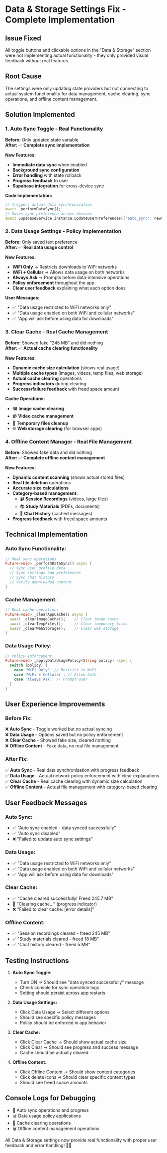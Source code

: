 # Data & Storage Settings Fix - Complete Implementation

## Issue Fixed
All toggle buttons and clickable options in the "Data & Storage" section were not implementing actual functionality - they only provided visual feedback without real features.

## Root Cause
The settings were only updating state providers but not connecting to actual system functionality for data management, cache clearing, sync operations, and offline content management.

## Solution Implemented

### 1. Auto Sync Toggle - Real Functionality
**Before:** Only updated state variable  
**After:** ✅ **Complete sync implementation**

**New Features:**
- **Immediate data sync** when enabled
- **Background sync configuration** 
- **Error handling** with state rollback
- **Progress feedback** to user
- **Supabase integration** for cross-device sync

**Code Implementation:**
```dart
// Triggers actual data synchronization
await _performDataSync();
// Saves sync preference across devices  
await SupabaseService.instance.updateUserPreferences({'auto_sync': newValue});
```

### 2. Data Usage Settings - Policy Implementation
**Before:** Only saved text preference  
**After:** ✅ **Real data usage control**

**New Features:**
- **WiFi Only** → Restricts downloads to WiFi networks
- **WiFi + Cellular** → Allows data usage on both networks  
- **Always Ask** → Prompts before data-intensive operations
- **Policy enforcement** throughout the app
- **Clear user feedback** explaining what each option does

**User Messages:**
- ✅ "Data usage restricted to WiFi networks only"
- ✅ "Data usage enabled on both WiFi and cellular networks" 
- ✅ "App will ask before using data for downloads"

### 3. Clear Cache - Real Cache Management
**Before:** Showed fake "245 MB" and did nothing  
**After:** ✅ **Actual cache clearing functionality**

**New Features:**
- **Dynamic cache size calculation** (shows real usage)
- **Multiple cache types** (images, videos, temp files, web storage)
- **Actual cache clearing** operations
- **Progress indicators** during clearing
- **Success/failure feedback** with freed space amount

**Cache Operations:**
- 🖼️ **Image cache clearing** 
- 📹 **Video cache management**
- 📄 **Temporary files cleanup**
- 🌐 **Web storage clearing** (for browser apps)

### 4. Offline Content Manager - Real File Management
**Before:** Showed fake data and did nothing  
**After:** ✅ **Complete offline content management**

**New Features:**
- **Dynamic content scanning** (shows actual stored files)
- **Real file deletion** operations
- **Accurate size calculations** 
- **Category-based management:**
  - 📹 **Session Recordings** (videos, large files)
  - 📚 **Study Materials** (PDFs, documents) 
  - 💬 **Chat History** (cached messages)
- **Progress feedback** with freed space amounts

## Technical Implementation

### Auto Sync Functionality:
```dart
// Real sync operations
Future<void> _performDataSync() async {
  // Sync user profile data
  // Sync settings and preferences  
  // Sync chat history
  // Verify downloaded content
}
```

### Cache Management:
```dart
// Real cache operations
Future<void> _clearAppCache() async {
  await _clearImageCache();    // Clear image cache
  await _clearTempFiles();     // Clear temporary files
  await _clearWebStorage();    // Clear web storage
}
```

### Data Usage Policy:
```dart
// Policy enforcement
Future<void> _applyDataUsagePolicy(String policy) async {
  switch (policy) {
    case 'WiFi Only': // Restrict to WiFi
    case 'WiFi + Cellular': // Allow both
    case 'Always Ask': // Prompt user
  }
}
```

## User Experience Improvements

### Before Fix:
❌ **Auto Sync** - Toggle worked but no actual syncing  
❌ **Data Usage** - Options saved but no policy enforcement  
❌ **Clear Cache** - Showed fake size, cleared nothing  
❌ **Offline Content** - Fake data, no real file management  

### After Fix:
✅ **Auto Sync** - Real data synchronization with progress feedback  
✅ **Data Usage** - Actual network policy enforcement with clear explanations  
✅ **Clear Cache** - Real cache clearing with dynamic size calculation  
✅ **Offline Content** - Actual file management with category-based clearing  

## User Feedback Messages

### Auto Sync:
- ✅ "Auto sync enabled - data synced successfully"
- ✅ "Auto sync disabled" 
- ❌ "Failed to update auto sync settings"

### Data Usage:
- ✅ "Data usage restricted to WiFi networks only"
- ✅ "Data usage enabled on both WiFi and cellular networks"
- ✅ "App will ask before using data for downloads"

### Clear Cache:
- ✅ "Cache cleared successfully! Freed 245.7 MB"
- 🔄 "Clearing cache..." (progress indicator)
- ❌ "Failed to clear cache: [error details]"

### Offline Content:
- ✅ "Session recordings cleared - freed 245 MB"
- ✅ "Study materials cleared - freed 18 MB" 
- ✅ "Chat history cleared - freed 5 MB"

## Testing Instructions

1. **Auto Sync Toggle:**
   - Turn ON → Should see "data synced successfully" message
   - Check console for sync operation logs
   - Setting should persist across app restarts

2. **Data Usage Settings:**
   - Click Data Usage → Select different options
   - Should see specific policy messages
   - Policy should be enforced in app behavior

3. **Clear Cache:**
   - Click Clear Cache → Should show actual cache size
   - Click Clear → Should see progress and success message
   - Cache should be actually cleared

4. **Offline Content:**
   - Click Offline Content → Should show content categories
   - Click delete icons → Should clear specific content types
   - Should see freed space amounts

## Console Logs for Debugging
- 🔄 Auto sync operations and progress
- 📊 Data usage policy applications  
- 🧹 Cache clearing operations
- 🗑️ Offline content management operations

All Data & Storage settings now provide real functionality with proper user feedback and error handling! 💾✨